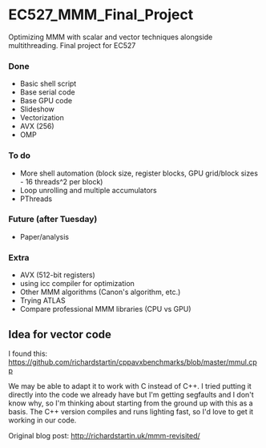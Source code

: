 # EC527_MMM_Final_Project
Optimizing MMM with scalar and vector techniques alongside multithreading. Final project for EC527

### Done
- Basic shell script
- Base serial code
- Base GPU code
- Slideshow
- Vectorization
- AVX (256)
- OMP

### To do
- More shell automation (block size, register blocks, GPU grid/block sizes - 16 threads^2 per block)
- Loop unrolling and multiple accumulators
- PThreads

### Future (after Tuesday)
- Paper/analysis

### Extra
- AVX (512-bit registers)
- using icc compiler for optimization
- Other MMM algorithms (Canon's algorithm, etc.)
- Trying ATLAS
- Compare professional MMM libraries (CPU vs GPU)


## Idea for vector code
I found this: https://github.com/richardstartin/cppavxbenchmarks/blob/master/mmul.cpp

We may be able to adapt it to work with C instead of C++. I tried putting it directly into the code we already have but I'm getting segfaults and I don't know why, so I'm thinking about starting from the ground up with this as a basis. The C++ version compiles and runs lighting fast, so I'd love to get it working in our code.

Original blog post: http://richardstartin.uk/mmm-revisited/
